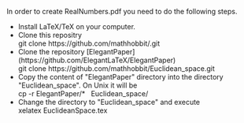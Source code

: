 In order to create RealNumbers.pdf you need to do the following steps.
<ul>
<li> Install LaTeX/TeX on your computer.</li>
<li> Clone this repositry <br/>
 git clone  https://github.com/mathhobbit/.git
</li>
<li> Clone the repository [ElegantPaper](https://github.com/ElegantLaTeX/ElegantPaper) <br/>
  git clone https://github.com/mathhobbit/Euclidean_space.git
</li>
<li> Copy the content of "ElegantPaper" directory into the directory "Euclidean_space". On Unix it will be <br/>
    cp -r ElegantPaper/* &nbsp; Euclidean_space/ </li>
 <li>Change the directory to "Euclidean_space"  and execute <br/>
     xelatex EuclideanSpace.tex
 </li> 
</ul>
